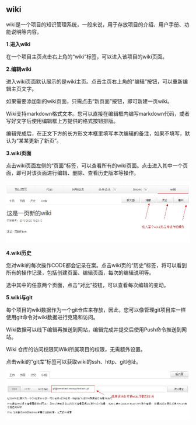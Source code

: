 ## wiki


wiki是一个项目的知识管理系统，一般来说，用于存放项目的介绍、用户手册、功能说明等内容。

**1.进入wiki**

在一个项目主页点击右上角的“wiki”标签，可以进入该项目的wiki页面。


**2.编辑wiki**

进入wiki页面默认展示的是wiki主页。点击主页右上角的“编辑”按钮，可以重新编辑主页文字。

如果需要添加新的wiki页面，只需点击“新页面”按钮，即可新建一页wiki。 

Wiki支持markdown格式文本。您可以直接在编辑框内编写markdown代码，或者写好文字后使用编辑框上方提供的格式按钮排版。

编辑完成后，在正文下方的长方形文本框里填写本次编辑的备注，如果不填写，默认为“某某更新了新页”。

**3.wiki页面**

点击wiki页面左侧的“页面”标签，可以查看所有的wiki页面。点击进入其中一个页面，即可对该页面进行编辑、删除、查看历史版本等操作。


![alt wiki详细页](/images/FAQ_2_5_1.jpg "wiki详细页")

**4.wiki历史**

您对wiki的每次操作CODE都会记录在案。点击wiki页的“历史”标签，将可以看到所有的操作记录，包括创建页面、编辑页面，每次的编辑说明等。
 
选中其中的任意两个页面，点击“对比”按钮，可以查看每次编辑的变动。


**5.wiki与git**

每个项目的wiki数据作为一个git仓库来存放，因此，您可以像管理git项目库一样使用git命令对wiki数据进行克隆和访问。

Wiki数据可以线下编辑再推送到网站，编辑完成并提交后使用Push命令推送到网站。

Wiki 仓库的访问权限同Wiki所属项目的权限，无需额外设置。

点击wiki的“git库”标签可以获取wiki的ssh、http、git地址。

![alt wiki与git](/images/FAQ_2_5_2.jpg "wiki与git")